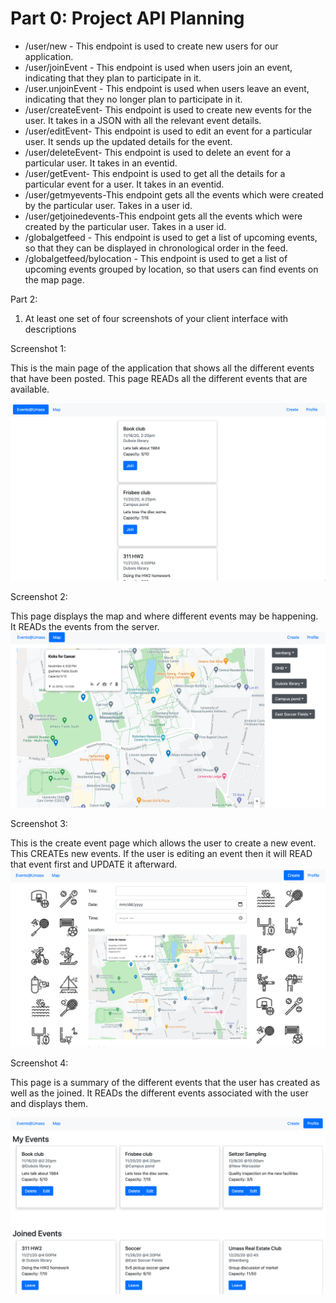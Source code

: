 

# **Part 0: Project API Planning**



*   /user/new - This endpoint is used to create new users for our application.
*   /user/joinEvent - This endpoint is used when users join an event, indicating that they plan to participate in it.
*   /user.unjoinEvent - This endpoint is used when users leave an event, indicating that they no longer plan to participate in it.
*   /user/createEvent- This endpoint is used to create new events for the user. It takes in a JSON with all the relevant event details. 
*   /user/editEvent- This endpoint is used to edit an event for a particular user. It sends up the updated details for the event. 
*   /user/deleteEvent- This endpoint is used to delete an event for a particular user. It takes in an eventid. 
*   /user/getEvent- This endpoint is used to get all the details for a particular event for a user. It takes in an eventid. 
*   /user/getmyevents-This endpoint gets all the events which were created by the particular user. Takes in a user id.
*   /user/getjoinedevents-This endpoint gets all the events which were created by the particular user. Takes in a user id. 
*   /globalgetfeed - This endpoint is used to get a list of upcoming events, so that they can be displayed in chronological order in the feed.
*   /globalgetfeed/bylocation - This endpoint is used to get a list of upcoming events grouped by location, so that users can find events on the map page.

Part 2: 



1. At least one set of four screenshots of your client interface with descriptions

Screenshot 1:

This is the main page of the application that shows all the different events that have been posted. This page READs all the different events that are available. 
   
![alt text](https://github.com/Sharqosity/cs326-final-rho/blob/main/Milestone2_images/Screen%20Shot%202020-11-08%20at%208.14.48%20PM.png)

Screenshot 2:

This page displays the map and where different events may be happening. It READs the events from the server. 
![alt text](https://github.com/Sharqosity/cs326-final-rho/blob/main/Milestone2_images/Screen%20Shot%202020-11-08%20at%208.15.02%20PM.png)


Screenshot 3:

This is the create event page which allows the user to create a new event. This CREATEs new events. If the user is editing an event then it will READ that event first and UPDATE it afterward.
![alt text](https://github.com/Sharqosity/cs326-final-rho/blob/main/Milestone2_images/Screen%20Shot%202020-11-08%20at%208.15.14%20PM.png)


Screenshot 4:

This page is a summary of the different events that the user has created as well as the joined. It READs the different events associated with the user and displays them.

![alt text](https://github.com/Sharqosity/cs326-final-rho/blob/main/Milestone2_images/Screen%20Shot%202020-11-08%20at%208.15.26%20PM.png)

